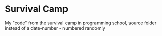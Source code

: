 # Survival Camp

My "code" from the survival camp in programming school, source folder instead of a date-number - numbered randomly
